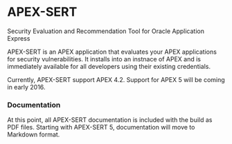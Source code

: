 # APEX-SERT
Security Evaluation and Recommendation Tool for Oracle Application Express

APEX-SERT is an APEX application that evaluates your APEX applications for security vulnerabilities.  It installs into an instnace of APEX and is immediately available for all developers using their existing credentials.

Currently, APEX-SERT support APEX 4.2.  Support for APEX 5 will be coming in early 2016.  

### Documentation
At this point, all APEX-SERT documentation is included with the build as PDF files.  Starting with APEX-SERT 5, documentation will move to Markdown format.

